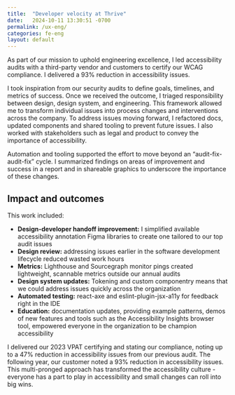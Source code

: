 ```yaml
---
title:  "Developer velocity at Thrive"
date:   2024-10-11 13:30:51 -0700
permalink: /ux-eng/
categories: fe-eng
layout: default
---
```

As part of our mission to uphold engineering excellence, I led accessibility audits with a third-party vendor and customers to certify our WCAG compliance. I delivered a 93% reduction in accessibility issues.

I took inspiration from our security audits to define goals, timelines, and metrics of success. Once we received the outcome, I triaged responsibility between design, design system, and engineering. This framework allowed me to transform individual issues into process changes and interventions across the company. To address issues moving forward, I refactored docs, updated components and shared tooling to prevent future issues. I also worked with stakeholders such as legal and product to convey the importance of accessibility.

Automation and tooling supported the effort to move beyond an “audit-fix-audit-fix” cycle. I summarized findings on areas of improvement and success in a report and in shareable graphics to underscore the importance of these changes.

## Impact and outcomes
This work included:
- **Design-developer handoff improvement:** I simplified available accessibility annotation Figma libraries to create one tailored to our top audit issues
- **Design review:** addressing issues earlier in the software development lifecycle reduced wasted work hours
- **Metrics:** Lighthouse and Sourcegraph monitor pings created lightweight, scannable metrics outside our annual audits
- **Design system updates:** Tokening and custom componentry means that we could address issues quickly across the organization
- **Automated testing:** react-axe and eslint-plugin-jsx-a11y for feedback right in the IDE
- **Education:** documentation updates, providing example patterns, demos of new features and tools such as the Accessibility Insights browser tool, empowered everyone in the organization to be champion accessibility

I delivered our 2023 VPAT certifying and stating our compliance, noting up to a 47% reduction in accessibility issues from our previous audit. The following year, our customer noted a 93% reduction in accessibility issues. This multi-pronged approach has transformed the accessibility culture - everyone has a part to play in accessibility and small changes can roll into big wins.